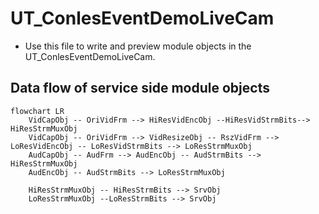 # UT_ConlesEventDemoLiveCam

* Use this file to write and preview module objects in the UT_ConlesEventDemoLiveCam.

## Data flow of service side module objects

```mermaid
flowchart LR
    VidCapObj -- OriVidFrm --> HiResVidEncObj --HiResVidStrmBits--> HiResStrmMuxObj
    VidCapObj -- OriVidFrm --> VidResizeObj -- RszVidFrm --> LoResVidEncObj -- LoResVidStrmBits --> LoResStrmMuxObj
    AudCapObj -- AudFrm --> AudEncObj -- AudStrmBits --> HiResStrmMuxObj
    AudEncObj -- AudStrmBits --> LoResStrmMuxObj

    HiResStrmMuxObj -- HiResStrmBits --> SrvObj
    LoResStrmMuxObj --LoResStrmBits --> SrvObj
```
